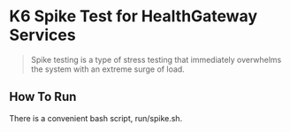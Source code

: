 K6 Spike Test for HealthGateway Services
===
  > Spike testing is a type of stress testing that immediately overwhelms the system with an extreme surge of load.


## How To Run

There is a convenient bash script, run/spike.sh.

